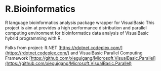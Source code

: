 # R.Bioinformatics
R language bioinformatics analysis package wrapper for VisualBasic
This project is aim at provides a high performance distribution and parallel computing environment for bioinformatics data analysis of VisualBasic hybrid programming with R.


Folks from project:
R.NET   [https://rdotnet.codeplex.com/](https://rdotnet.codeplex.com/)
and 
VisualBasic Parallel Computing Framework
[https://github.com/xieguigang/Microsoft.VisualBasic.Parallel](https://github.com/xieguigang/Microsoft.VisualBasic.Parallel)